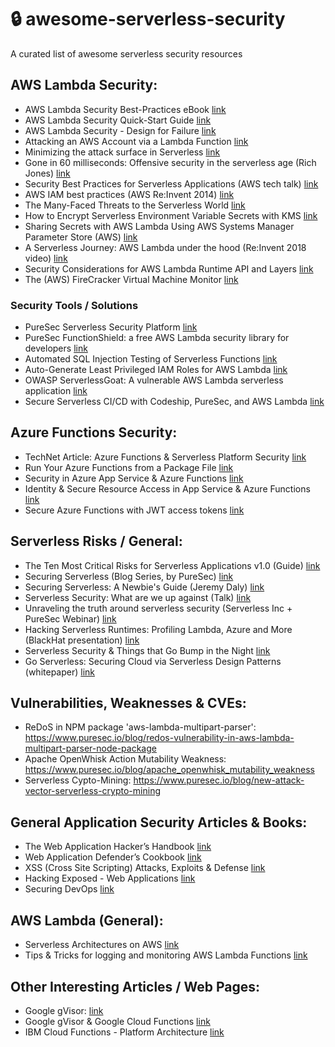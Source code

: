 # :lock: awesome-serverless-security
A curated list of awesome serverless security resources

## AWS Lambda Security:
* AWS Lambda Security Best-Practices eBook [link](https://www.puresec.io/aws-lambda-security-best-practices)
* AWS Lambda Security Quick-Start Guide [link](https://www.puresec.io/blog/aws-lambda-security-quick-guide])
* AWS Lambda Security - Design for Failure [link](https://www.puresec.io/blog/aws-security-best-practices-aws-lambda-security-design-for-failure) 
* Attacking an AWS Account via a Lambda Function [link](https://www.darkreading.com/cloud/securing-serverless-attacking-an-aws-account-via-a-lambda-function/a/d-id/1333047?) 
* Minimizing the attack surface in Serverless [link](https://www.slideshare.net/avi_shulman/serverless-minimizing-the-attack-surface)
* Gone in 60 milliseconds: Offensive security in the serverless age (Rich Jones) [link](https://www.youtube.com/watch?v=byJBR16xUnc) 
* Security Best Practices for Serverless Applications (AWS tech talk) [link](https://www.slideshare.net/AmazonWebServices/security-best-practices-for-serverless-applications-july-2017-aws-online-tech-talks) 
* AWS IAM best practices (AWS Re:Invent 2014) [link](https://www.slideshare.net/AmazonWebServices/sec305-iam-best-practices-aws-reinvent-2014)
* The Many-Faced Threats to the Serverless World [link](https://www.slideshare.net/theburningmonk/security-in-serverless-world-96644428) 
* How to Encrypt Serverless Environment Variable Secrets with KMS [link](https://www.metaltoad.com/blog/how-to-encrypt-serverless-environment-variable-secrets-with-kms])
* Sharing Secrets with AWS Lambda Using AWS Systems Manager Parameter Store (AWS) [link](https://aws.amazon.com/blogs/compute/sharing-secrets-with-aws-lambda-using-aws-systems-manager-parameter-store/) 
* A Serverless Journey: AWS Lambda under the hood (Re:Invent 2018 video) [link](https://www.youtube.com/watch?v=QdzV04T_kec) 
* Security Considerations for AWS Lambda Runtime API and Layers [link](https://www.puresec.io/blog/aws-lambda-security-considerations-runtime-api-and-layers) 
* The (AWS) FireCracker Virtual Machine Monitor [link](https://lwn.net/Articles/775736/)

### Security Tools / Solutions
* PureSec Serverless Security Platform [link](https://www.puresec.io/product)
* PureSec FunctionShield: a free AWS Lambda security library for developers [link](https://www.puresec.io/function-shield) 
* Automated SQL Injection Testing of Serverless Functions [link](https://www.puresec.io/blog/automated-sql-injection-testing-of-serverless-functions-on-a-shoestring-budget-and-some-good-music) 
* Auto-Generate Least Privileged IAM Roles for AWS Lambda [link](https://www.puresec.io/blog/generating-least-privileged-iam-roles-for-aws-lambda-functions-the-easy-way)
* OWASP ServerlessGoat: A vulnerable AWS Lambda serverless application [link](https://www.owasp.org/index.php/OWASP_Serverless_Goat)
* Secure Serverless CI/CD with Codeship, PureSec, and AWS Lambda [link](https://blog.codeship.com/secure-serverless-ci-cd-with-codeship-puresec-and-aws-lambda/) 

## Azure Functions Security:
* TechNet Article: Azure Functions & Serverless Platform Security [link](https://gallery.technet.microsoft.com/Azure-Functions-and-c6449f8d) 
* Run Your Azure Functions from a Package File [link](https://docs.microsoft.com/en-us/azure/azure-functions/run-functions-from-deployment-package) 
* Security in Azure App Service & Azure Functions [link](https://docs.microsoft.com/en-us/azure/app-service/app-service-security) 
* Identity & Secure Resource Access in App Service & Azure Functions [link](https://www.youtube.com/watch?v=iFDXDQXRJ8Y) 
* Secure Azure Functions with JWT access tokens [link](https://blog.wille-zone.de/post/secure-azure-functions-with-jwt-token/) 

## Serverless Risks / General:
* The Ten Most Critical Risks for Serverless Applications v1.0 (Guide) [link](https://github.com/puresec/sas-top-10)
* Securing Serverless (Blog Series, by PureSec) [link](https://www.puresec.io/blog/tag/securing-serverless-blog-series)
* Securing Serverless: A Newbie's Guide (Jeremy Daly) [link](https://www.jeremydaly.com/securing-serverless-a-newbies-guide/) 
* Serverless Security: What are we up against (Talk) [link](https://www.youtube.com/watch?v=M7wUanfWs1c&t=2s)
* Unraveling the truth around serverless security (Serverless Inc + PureSec Webinar) [link](https://www.youtube.com/watch?v=a5RfAMOrEW0) 
* Hacking Serverless Runtimes: Profiling Lambda, Azure and More (BlackHat presentation) [link](https://www.blackhat.com/docs/us-17/wednesday/us-17-Krug-Hacking-Severless-Runtimes.pdf)
* Serverless Security & Things that Go Bump in the Night [link](https://qconnewyork.com/ny2017/system/files/presentation-slides/serverless_security_and_things_that_go_bump_in_the_night_-_qcon_nyc_2017.pdf)
* Go Serverless: Securing Cloud via Serverless Design Patterns (whitepaper) [link]( https://www.usenix.org/system/files/conference/hotcloud18/hotcloud18-paper-hong.pdf)

## Vulnerabilities, Weaknesses & CVEs:
* ReDoS in NPM package 'aws-lambda-multipart-parser': https://www.puresec.io/blog/redos-vulnerability-in-aws-lambda-multipart-parser-node-package
* Apache OpenWhisk Action Mutability Weakness: https://www.puresec.io/blog/apache_openwhisk_mutability_weakness 
* Serverless Cypto-Mining: https://www.puresec.io/blog/new-attack-vector-serverless-crypto-mining 

## General Application Security Articles & Books:
* The Web Application Hacker’s Handbook [link](https://www.amazon.com/Web-Application-Hackers-Handbook-Exploiting/dp/1118026470/)
* Web Application Defender’s Cookbook [link](https://www.amazon.com/Web-Application-Defenders-Cookbook-Protecting/dp/1118362187/)
* XSS (Cross Site Scripting) Attacks, Exploits & Defense [link](https://www.amazon.com/Attacks-CROSS-SCRIPTING-EXPLOITS-DEFENSE-ebook)
* Hacking Exposed - Web Applications [link](https://www.amazon.com/Hacking-Exposed-Web-Applications-Third/dp/0071740643) 
* Securing DevOps [link](https://www.manning.com/books/securing-devops?a_aid=securingdevops&a_bid=1353bcd8)

## AWS Lambda (General):
* Serverless Architectures on AWS [link](https://www.amazon.com/Serverless-Architectures-AWS-examples-Lambda/dp/1617293822/)
* Tips & Tricks for logging and monitoring AWS Lambda Functions [link](https://hackernoon.com/tips-and-tricks-for-logging-and-monitoring-aws-lambda-functions-885af6da29a5)

## Other Interesting Articles / Web Pages:
* Google gVisor: [link](https://github.com/google/gvisor)
* Google gVisor & Google Cloud Functions [link](https://cloudplatform.googleblog.com/2018/05/Open-sourcing-gVisor-a-sandboxed-container-runtime.html)
* IBM Cloud Functions - Platform Architecture [link](https://console.bluemix.net/docs/openwhisk/openwhisk_about.html#openwhisk_about)


